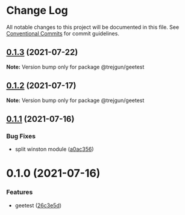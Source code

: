 # Change Log

All notable changes to this project will be documented in this file.
See [Conventional Commits](https://conventionalcommits.org) for commit guidelines.

## [0.1.3](https://github.com/trejgun/common-packages/compare/@trejgun/geetest@0.1.2...@trejgun/geetest@0.1.3) (2021-07-22)

**Note:** Version bump only for package @trejgun/geetest





## [0.1.2](https://github.com/trejgun/common-packages/compare/@trejgun/geetest@0.1.1...@trejgun/geetest@0.1.2) (2021-07-17)

**Note:** Version bump only for package @trejgun/geetest





## [0.1.1](https://github.com/trejgun/common-packages/compare/@trejgun/geetest@0.1.0...@trejgun/geetest@0.1.1) (2021-07-16)


### Bug Fixes

* split winston module ([a0ac356](https://github.com/trejgun/common-packages/commit/a0ac356466cfa4ad8e9ff404c61d712131e5035e))





# 0.1.0 (2021-07-16)


### Features

* geetest ([26c3e5d](https://github.com/trejgun/common-packages/commit/26c3e5dcfcb9ca8f5f508290f486a09262dff64c))

